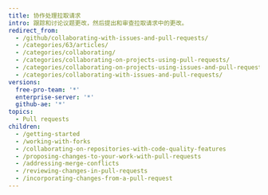 ```yaml
---
title: 协作处理拉取请求
intro: 跟踪和讨论议题更改，然后提出和审查拉取请求中的更改。
redirect_from:
  - /github/collaborating-with-issues-and-pull-requests/
  - /categories/63/articles/
  - /categories/collaborating/
  - /categories/collaborating-on-projects-using-pull-requests/
  - /categories/collaborating-on-projects-using-issues-and-pull-requests/
  - /categories/collaborating-with-issues-and-pull-requests/
versions:
  free-pro-team: '*'
  enterprise-server: '*'
  github-ae: '*'
topics:
  - Pull requests
children:
  - /getting-started
  - /working-with-forks
  - /collaborating-on-repositories-with-code-quality-features
  - /proposing-changes-to-your-work-with-pull-requests
  - /addressing-merge-conflicts
  - /reviewing-changes-in-pull-requests
  - /incorporating-changes-from-a-pull-request
---
```


